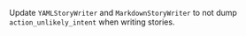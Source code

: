 Update `YAMLStoryWriter` and `MarkdownStoryWriter` to not dump `action_unlikely_intent` when writing stories.
